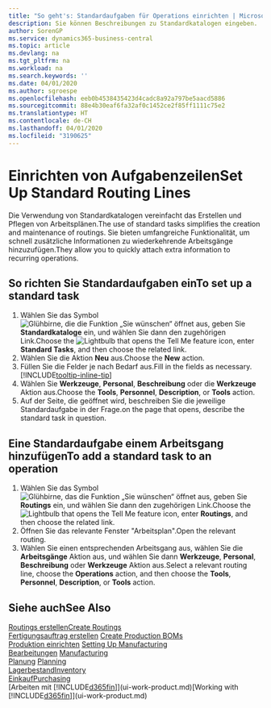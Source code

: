 ```yaml
---
title: "So geht's: Standardaufgaben für Operations einrichten | Microsoft Docs"
description: Sie können Beschreibungen zu Standardkatalogen eingeben.
author: SorenGP
ms.service: dynamics365-business-central
ms.topic: article
ms.devlang: na
ms.tgt_pltfrm: na
ms.workload: na
ms.search.keywords: ''
ms.date: 04/01/2020
ms.author: sgroespe
ms.openlocfilehash: eeb0b4538435423d4cadc8a92a797be5aacd5886
ms.sourcegitcommit: 88e4b30eaf6fa32af0c1452ce2f85ff1111c75e2
ms.translationtype: HT
ms.contentlocale: de-CH
ms.lasthandoff: 04/01/2020
ms.locfileid: "3190625"
---
```

# <a name="set-up-standard-routing-lines"></a><span data-ttu-id="a8cbe-103">Einrichten von Aufgabenzeilen</span><span class="sxs-lookup"><span data-stu-id="a8cbe-103">Set Up Standard Routing Lines</span></span>
<span data-ttu-id="a8cbe-104">Die Verwendung von Standardkatalogen vereinfacht das Erstellen und Pflegen von Arbeitsplänen.</span><span class="sxs-lookup"><span data-stu-id="a8cbe-104">The use of standard tasks simplifies the creation and maintenance of routings.</span></span> <span data-ttu-id="a8cbe-105">Sie bieten umfangreiche Funktionalität, um schnell zusätzliche Informationen zu wiederkehrende Arbeitsgänge hinzuzufügen.</span><span class="sxs-lookup"><span data-stu-id="a8cbe-105">They allow you to quickly attach extra information to recurring operations.</span></span>

## <a name="to-set-up-a-standard-task"></a><span data-ttu-id="a8cbe-106">So richten Sie Standardaufgaben ein</span><span class="sxs-lookup"><span data-stu-id="a8cbe-106">To set up a standard task</span></span>
1. <span data-ttu-id="a8cbe-107">Wählen Sie das Symbol ![Glühbirne, die die Funktion „Sie wünschen“ öffnet](media/ui-search/search_small.png "Tell Me-Funktion") aus, geben Sie **Standardkataloge** ein, und wählen Sie dann den zugehörigen Link.</span><span class="sxs-lookup"><span data-stu-id="a8cbe-107">Choose the ![Lightbulb that opens the Tell Me feature](media/ui-search/search_small.png "Tell me what you want to do") icon, enter **Standard Tasks**, and then choose the related link.</span></span>
2. <span data-ttu-id="a8cbe-108">Wählen Sie die Aktion **Neu** aus.</span><span class="sxs-lookup"><span data-stu-id="a8cbe-108">Choose the **New** action.</span></span>
3. <span data-ttu-id="a8cbe-109">Füllen Sie die Felder je nach Bedarf aus.</span><span class="sxs-lookup"><span data-stu-id="a8cbe-109">Fill in the fields as necessary.</span></span> [!INCLUDE[tooltip-inline-tip](includes/tooltip-inline-tip_md.md)]
4. <span data-ttu-id="a8cbe-110">Wählen Sie **Werkzeuge**, **Personal**, **Beschreibung** oder die **Werkzeuge** Aktion aus.</span><span class="sxs-lookup"><span data-stu-id="a8cbe-110">Choose the **Tools**, **Personnel**, **Description**, or **Tools** action.</span></span>
5. <span data-ttu-id="a8cbe-111">Auf der Seite, die geöffnet wird, beschreiben Sie die jeweilige Standardaufgabe in der Frage.</span><span class="sxs-lookup"><span data-stu-id="a8cbe-111">on the page that opens, describe the standard task in question.</span></span>

## <a name="to-add-a-standard-task-to-an-operation"></a><span data-ttu-id="a8cbe-112">Eine Standardaufgabe einem Arbeitsgang hinzufügen</span><span class="sxs-lookup"><span data-stu-id="a8cbe-112">To add a standard task to an operation</span></span>
1. <span data-ttu-id="a8cbe-113">Wählen Sie das Symbol ![Glühbirne, das die Funktion „Sie wünschen“ öffnet](media/ui-search/search_small.png "Tell Me-Funktion") aus, geben Sie **Routings** ein, und wählen Sie dann den zugehörigen Link.</span><span class="sxs-lookup"><span data-stu-id="a8cbe-113">Choose the ![Lightbulb that opens the Tell Me feature](media/ui-search/search_small.png "Tell me what you want to do") icon, enter **Routings**, and then choose the related link.</span></span>
2. <span data-ttu-id="a8cbe-114">Öffnen Sie das relevante Fenster "Arbeitsplan".</span><span class="sxs-lookup"><span data-stu-id="a8cbe-114">Open the relevant routing.</span></span>
3. <span data-ttu-id="a8cbe-115">Wählen Sie einen entsprechenden Arbeitsgang aus, wählen Sie die **Arbeitsgänge** Aktion aus, und wählen Sie dann **Werkzeuge**, **Personal**, **Beschreibung** oder **Werkzeuge** Aktion aus.</span><span class="sxs-lookup"><span data-stu-id="a8cbe-115">Select a relevant routing line, choose the **Operations** action, and then choose the **Tools**, **Personnel**, **Description**, or **Tools** action.</span></span>

## <a name="see-also"></a><span data-ttu-id="a8cbe-116">Siehe auch</span><span class="sxs-lookup"><span data-stu-id="a8cbe-116">See Also</span></span>  
[<span data-ttu-id="a8cbe-117">Routings erstellen</span><span class="sxs-lookup"><span data-stu-id="a8cbe-117">Create Routings</span></span>](production-how-to-create-routings.md)  
<span data-ttu-id="a8cbe-118">[Fertigungsauftrag erstellen](production-how-to-create-production-boms.md)   </span><span class="sxs-lookup"><span data-stu-id="a8cbe-118">[Create Production BOMs](production-how-to-create-production-boms.md)   </span></span>  
<span data-ttu-id="a8cbe-119">[Produktion einrichten](production-configure-production-processes.md) </span><span class="sxs-lookup"><span data-stu-id="a8cbe-119">[Setting Up Manufacturing](production-configure-production-processes.md) </span></span>  
<span data-ttu-id="a8cbe-120">[Bearbeitungen](production-manage-manufacturing.md)  </span><span class="sxs-lookup"><span data-stu-id="a8cbe-120">[Manufacturing](production-manage-manufacturing.md)  </span></span>  
<span data-ttu-id="a8cbe-121">[Planung](production-planning.md) </span><span class="sxs-lookup"><span data-stu-id="a8cbe-121">[Planning](production-planning.md) </span></span>  
[<span data-ttu-id="a8cbe-122">Lagerbestand</span><span class="sxs-lookup"><span data-stu-id="a8cbe-122">Inventory</span></span>](inventory-manage-inventory.md)  
[<span data-ttu-id="a8cbe-123">Einkauf</span><span class="sxs-lookup"><span data-stu-id="a8cbe-123">Purchasing</span></span>](purchasing-manage-purchasing.md)  
<span data-ttu-id="a8cbe-124">[Arbeiten mit [!INCLUDE[d365fin](includes/d365fin_md.md)]](ui-work-product.md)</span><span class="sxs-lookup"><span data-stu-id="a8cbe-124">[Working with [!INCLUDE[d365fin](includes/d365fin_md.md)]](ui-work-product.md)</span></span>  
